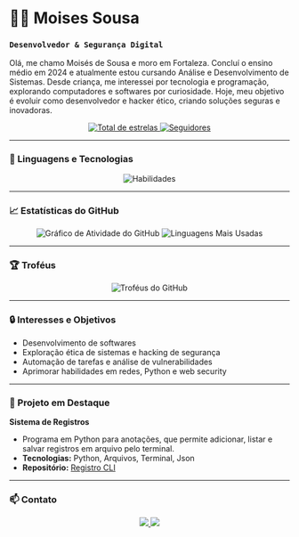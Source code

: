 # 🕵️‍♂️ Moises Sousa
### **`Desenvolvedor & Segurança Digital`**

Olá, me chamo Moisés de Sousa e moro em Fortaleza. Concluí o ensino médio em 2024 e atualmente estou cursando Análise e Desenvolvimento de Sistemas. Desde criança, me interessei por tecnologia e programação, explorando computadores e softwares por curiosidade. Hoje, meu objetivo é evoluir como desenvolvedor e hacker ético, criando soluções seguras e inovadoras.

<p align="center">
  <a href="https://github.com/Moises-Sousa0?tab=repositories&sort=stargazers">
    <img
      alt="Total de estrelas"
      src="https://custom-icon-badges.demolab.com/github/stars/MoisesSousa?color=55960c&style=for-the-badge&labelColor=488207&logo=star&label=Estrelas"
    />
  </a>
  <a href="https://github.com/Moises-Sousa0?tab=followers">
    <img
      alt="Seguidores"
      src="https://custom-icon-badges.demolab.com/github/followers/MoisesSousa?color=236ad3&labelColor=1155ba&style=for-the-badge&logo=github&label=Seguidores&logoColor=white"
    />
  </a>
</p>

---

### 🤖 Linguagens e Tecnologias

<p align="center">
  <img
    src="https://skillicons.dev/icons?i=python,css,html,c,vscode,git,github"
    alt="Habilidades"
  />
</p>

---

### 📈 Estatísticas do GitHub


<p align="center">
  <img 
    src="https://github-readme-activity-graph.vercel.app/graph?username=Moises-Sousa0&theme=dracula"
    alt="Gráfico de Atividade do GitHub"
  />
  <img 
    src="https://github-readme-stats.vercel.app/api/top-langs/?username=Moises-Sousa0&theme=tokyonight&layout=compact&custom_title=Tecnologias&langs_count=6"
    alt="Linguagens Mais Usadas"
  />
</p>

---

### 🏆 Troféus

<p align="center">
  <img
    src="https://github-profile-trophy.vercel.app/?username=Moises-Sousa0&theme=tokyonight"
    alt="Troféus do GitHub"
  />
</p>

---

### 🔒 Interesses e Objetivos

* Desenvolvimento de softwares
* Exploração ética de sistemas e hacking de segurança
* Automação de tarefas e análise de vulnerabilidades
* Aprimorar habilidades em redes, Python e web security

---

### 📂 Projeto em Destaque

**Sistema de Registros**
* Programa em Python para anotações, que permite adicionar, listar e salvar registros em arquivo pelo terminal.
* **Tecnologias:** Python, Arquivos, Terminal, Json
* **Repositório:** [Registro CLI](https://github.com/MoisesSousa/registro-cli)

---

### 📫 Contato

<p align="center">
  <a href="https://www.linkedin.com/in/mois%C3%A9s-sousa-20132a267/">
    <img
      src="https://img.shields.io/badge/-LinkedIn-blue?style=for-the-badge&logo=linkedin&logoColor=white"
    />
  </a>
  <a href="mailto:moisessousanow@gmail.com">
    <img
      src="https://img.shields.io/badge/-Email-red?style=for-the-badge&logo=gmail&logoColor=white"
    />
  </a>
</p>
